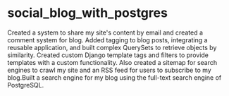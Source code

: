 # social_blog_with_postgres
Created a system to share my site's content by email and created a comment
system for blog. Added tagging to blog posts, integrating a reusable
application, and built complex QuerySets to retrieve objects by similarity.
Created custom Django template tags and filters
to provide templates with a custom functionality. Also created a sitemap for
search engines to crawl my site and an RSS feed for users to subscribe to my
blog.Built a search engine for my blog using the full-text search engine
of PostgreSQL.
